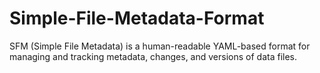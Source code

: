 # Simple-File-Metadata-Format
SFM (Simple File Metadata) is a human-readable YAML-based format for managing and tracking metadata, changes, and versions of data files.
